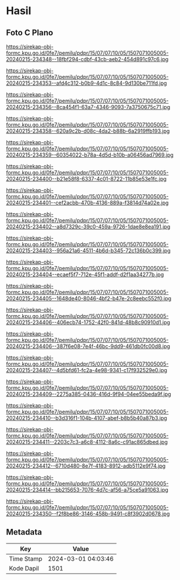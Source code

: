 # Hasil

## Foto C Plano

https://sirekap-obj-formc.kpu.go.id/0fe7/pemilu/pdpr/15/07/07/10/05/1507071005005-20240215-234348--18fbf294-cdbf-43cb-aeb2-454d891c97c6.jpg

https://sirekap-obj-formc.kpu.go.id/0fe7/pemilu/pdpr/15/07/07/10/05/1507071005005-20240215-234353--afd4c312-b0b9-4d1c-8c84-9d130be711fd.jpg

https://sirekap-obj-formc.kpu.go.id/0fe7/pemilu/pdpr/15/07/07/10/05/1507071005005-20240215-234356--8ca454f1-63a7-4346-9093-7a3750675c71.jpg

https://sirekap-obj-formc.kpu.go.id/0fe7/pemilu/pdpr/15/07/07/10/05/1507071005005-20240215-234358--620a9c2b-d08c-4da2-b88b-6a2919ffb193.jpg

https://sirekap-obj-formc.kpu.go.id/0fe7/pemilu/pdpr/15/07/07/10/05/1507071005005-20240215-234359--60354022-b78a-4d5d-b10b-a06456ad7969.jpg

https://sirekap-obj-formc.kpu.go.id/0fe7/pemilu/pdpr/15/07/07/10/05/1507071005005-20240215-234400--b21e58f8-6337-4c01-8722-11b85e53e1fc.jpg

https://sirekap-obj-formc.kpu.go.id/0fe7/pemilu/pdpr/15/07/07/10/05/1507071005005-20240215-234401--cef2acbb-470b-4136-889a-f3814d74a02e.jpg

https://sirekap-obj-formc.kpu.go.id/0fe7/pemilu/pdpr/15/07/07/10/05/1507071005005-20240215-234402--a8d7329c-39c0-459a-9726-1dae8e8ea191.jpg

https://sirekap-obj-formc.kpu.go.id/0fe7/pemilu/pdpr/15/07/07/10/05/1507071005005-20240215-234403--956a21a6-4511-4b6d-b345-72c136b0c399.jpg

https://sirekap-obj-formc.kpu.go.id/0fe7/pemilu/pdpr/15/07/07/10/05/1507071005005-20240215-234404--ecaef5f7-712e-45f1-addf-d2f1aa34277b.jpg

https://sirekap-obj-formc.kpu.go.id/0fe7/pemilu/pdpr/15/07/07/10/05/1507071005005-20240215-234405--1648de40-8046-4bf2-b47e-2c8eebc552f0.jpg

https://sirekap-obj-formc.kpu.go.id/0fe7/pemilu/pdpr/15/07/07/10/05/1507071005005-20240215-234406--406ecb74-1752-42f0-841d-48b8c90910d1.jpg

https://sirekap-obj-formc.kpu.go.id/0fe7/pemilu/pdpr/15/07/07/10/05/1507071005005-20240215-234406--387f6e08-7e4f-46bc-9dd9-461db0fc00d8.jpg

https://sirekap-obj-formc.kpu.go.id/0fe7/pemilu/pdpr/15/07/07/10/05/1507071005005-20240215-234407--4d5bfd61-fc2a-4e98-9341-c17f932529e0.jpg

https://sirekap-obj-formc.kpu.go.id/0fe7/pemilu/pdpr/15/07/07/10/05/1507071005005-20240215-234409--2275a385-0436-416d-9f94-04ee55beda9f.jpg

https://sirekap-obj-formc.kpu.go.id/0fe7/pemilu/pdpr/15/07/07/10/05/1507071005005-20240215-234410--b3d316f1-104b-4107-abef-b8b5b40a87b3.jpg

https://sirekap-obj-formc.kpu.go.id/0fe7/pemilu/pdpr/15/07/07/10/05/1507071005005-20240215-234411--2203c7c3-a6c8-4112-8a6c-c91ac865dbed.jpg

https://sirekap-obj-formc.kpu.go.id/0fe7/pemilu/pdpr/15/07/07/10/05/1507071005005-20240215-234412--6710d480-8e7f-4183-8912-adb5112e9f74.jpg

https://sirekap-obj-formc.kpu.go.id/0fe7/pemilu/pdpr/15/07/07/10/05/1507071005005-20240215-234414--bb215653-7076-4d7c-af56-a75ce5a91063.jpg

https://sirekap-obj-formc.kpu.go.id/0fe7/pemilu/pdpr/15/07/07/10/05/1507071005005-20240215-234350--f2f8be86-3146-458b-9491-c8f3902d0678.jpg


## Metadata

| Key        | Value               |
| ---------- | ------------------- |
| Time Stamp | 2024-03-01 04:03:46 |
| Kode Dapil | 1501                |



